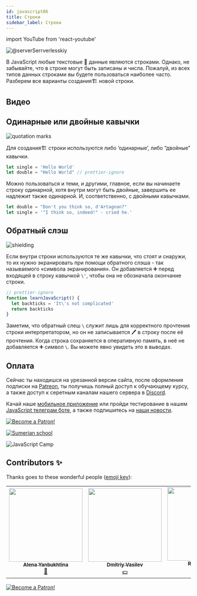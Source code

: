 ```yaml
---
id: javascript06
title: Строки
sidebar_label: Строки
---
```


import YouTube from 'react-youtube'

![@serverSerrverlesskiy](/img/javascript/headers/06.jpg)

В JavaScript любые текстовые 📜 данные являются строками. Однако, не забывайте, что в строке могут быть записаны и числа. Пожалуй, из всех типов данных строками вы будете пользоваться наиболее часто. Разберем все варианты создания🏗️ новой строки.

## Видео

<YouTube videoId="ocQTm9K2vdo" />

## Одинарные или двойные кавычки

![quotation marks](https://media.giphy.com/media/7cSTvZ4hI6ABZkcTwk/giphy.gif)

Для создания🏗️ строки используются либо ‘одинарные’, либо “двойные” кавычки.

```jsx
let single = 'Hello World'
let double = "Hello World" // prettier-ignore
```

Можно пользоваться и теми, и другими, главное, если вы начинаете строку одинарной, хотя внутри могут быть двойные, завершить ее надлежит также одинарной. И, соответственно, с двойными кавычками.

```jsx
let double = "Don't you think so, d'Artagnan?"
let single = '"I think so, indeed!" - cried he.'
```

## Обратный слэш

![shielding](https://media.giphy.com/media/3og0IPizf4zPR6VMt2/giphy.gif)

Если внутри строки используются те же кавычки, что стоят и снаружи, то их нужно экранировать при помощи обратного слэша - так называемого «символа экранирования». Он добавляется ➕ перед входящей в строку кавычкой `\'`, чтобы она не обозначала окончание строки.

```jsx live
// prettier-ignore
function learnJavaScript() {
  let backticks = 'It\'s not complicated'
  return backticks
}
```

Заметим, что обратный слеш `\` служит лишь для корректного прочтения строки интерпретатором, но он не записывается 🖊️ в строку после её прочтения. Когда строка сохраняется в оперативную память, в неё не добавляется ➕ символ `\`. Вы можете явно увидеть это в выводах.

## Оплата

Сейчас ты находишся на урезанной версии сайта, после оформления подписки на [Patreon](https://www.patreon.com/javascriptcamp), ты получишь полный доступ к обучающему курсу, а также доступ к серетным каналам нашего сервера в [Discord](https://discord.gg/6GDAfXn).  

Качай наше [мобильное приложение](http://onelink.to/njhc95) или пройди тестирование в нашем [JavaScript телеграм боте](https://t.me/javascriptcamp_bot), а также подпишитесь на [наши новости](https://t.me/javascriptapp).

[![Become a Patron!](/img/logo/patreon.jpg)](https://www.patreon.com/bePatron?u=31769291)


[![Sumerian school](/img/app.jpg)](http://onelink.to/njhc95)

![JavaScript Camp](/img/bandlink.png)

<!-- ## Обратные кавычки

![Dollar](https://media.giphy.com/media/26BoCwvDEWXnGlLyM/giphy.gif)

В написании строки можно обойтись и без обратного слэша, если использовать \`обратные\` кавычки.

Одинарные и двойные кавычки работают, по сути, одинаково, а если использовать обратные кавычки, то в такую строку мы сможем вставлять произвольные JavaScript выражения, обернув их в символ доллара с фигурными скобками `${…}` 👇 :

```jsx live
function learnJavaScript() {
  const sum = (a, b) => a + b // это функция, с ней мы познакомимся далее по курсу
  return `1 + 2 = ${sum(1, 2)}`
}
```

Еще одно преимущество обратных кавычек – они могут занимать более одной строки.

```jsx live
function learnJavaScript() {
  let guestList = `Guests:
    * John
    * Pete
    * Mary
   `
  return guestList
}
```

Многострочные строки также можно создавать🏗️ с помощью одинарных и двойных кавычек, используя так называемый «символ перевода строки», который записывается как `\n`. Все спецсимволы, в JavaScript, начинаются с обратного слеша `\` Правда проверить мы это можем в консоле браузера(`LIVE EDITOR` отображает не корректно).

```jsx
let guestList = 'Guests:\n * John\n * Pete\n * Mary'

guestList // список гостей, состоящий из нескольких строк
```

![console](/img/javascript/12.png)

## Строки неизменяемы

![Tree](https://media.giphy.com/media/YxlUxrYGw2w9y/giphy.gif)

Содержимое строки в JavaScript нельзя изменить. Нельзя взять символ посередине и заменить его. Как только строка создана🏗️ — она такая навсегда.
Можно создать🏗️ новую строку и записать её в ту же самую переменную вместо старой.

```jsx live
function learnJavaScript() {
  let str = 'Hi'
  str = 'P' + str[1] // заменяем строку
  return str
}
```

## Популярные методы строк

### Длина строки

![Length](https://media.giphy.com/media/Y1GK5MEiRa3OSVsxHK/giphy.gif)

Свойство `length` возвращает🔄 количество кодовых📟 значений в строке.

```jsx live
function learnJavaScript() {
  let str = 'My\n'.length
  return str
}
```

Обратите внимание, `\n` — это один спецсимвол, поэтому здесь всё правильно: длина строки 3.

### Доступ к символам

![Door](https://media.giphy.com/media/xUA7aLpVxPVEoEPXji/giphy.gif)

Существует два 2️⃣ способа добраться до конкретного символа в строке. В первом способе используется метод `charAt()`. Первый 1️⃣ символ занимает нулевую позицию:

```jsx live
function learnJavaScript() {
  let str = 'cat'.charAt(2)
  return str
}
```

Получить символ также можно с помощью квадратных скобок:

```jsx live
function learnJavaScript() {
  let str = 'cat'[2]
  return str
}
```

Квадратные скобки — современный способ получить символ, в то время как `charAt` существует в основном по историческим причинам.

### Изменение регистра символов

![Capital letter](https://media.giphy.com/media/3orifcBbnezczHmU8g/giphy.gif)

Чтобы преобразовать буквы строки в заглавные, используйте метод `toUpperCase()`.

```jsx live
function learnJavaScript() {
  let str = 'Interface'.toUpperCase()
  return str
}
```

в строчные `toLowerCase()`

```jsx live
function learnJavaScript() {
  let str = 'Interface'.toLowerCase()
  return str
}
```

### Конкатенaция(сцепление) строки

![Chain](https://media.giphy.com/media/l3q2EOu4nu1D8uJKU/giphy.gif)

Чтобы построить строку из существующих строк, используйте знак плюс `+` для объединения строк.

```jsx
let name = 'Mary '
let activity = 'drink tea'
let bio = 'Our guest ' + name + activity + '.'
bio // Our guest Mary drink tea.
``` -->

<!-- Теперь попробуйте построить строку сами.

```jsx live
function learnJavaScript() {
  let name = 'John'
  let age = '15'
  let country = 'USA'
  let enjoyment = 'trevel'
  let slogan = '"Don\'t worry, be happy!"'
  let bio =
    'My name is ' +
    name +
    '. I am ' +
    age +
    " years old. I'm from " +
    country +
    '. I like ' +
    enjoyment +
    ', and my slogan for life: ' +
    slogan +
    '.'
  bio
  return bio
}
```

И `+=` для присвоения с объединением.

```jsx live
function learnJavaScript() {
  let str = '123'
  str += 456
  return str
}
``` -->

<!-- Вот мы и познакомились с самым популярным типом данных в JavaScript и самыми часто используемыми методами к нему.

## Проблемы?

![Problem](https://media.giphy.com/media/xTiTnGeUsWOEwsGoG4/giphy.gif)

Пишите в [Discord](https://discord.gg/6GDAfXn) или телеграмм [чат](https://t.me/jscampapp), а также подписывайтесь на наши [новости](https://t.me/javascriptapp)

![JavaScript Camp](/img/bandlink.png)

## Вопросы:

![Question](https://media.giphy.com/media/l0HlRnAWXxn0MhKLK/giphy.gif)

Как в JavaScript не записываются строки \_\_\_?

1. в одинарных кавычках
2. в обратных слэшах
3. в обратных кавычках

Для чего в строке не используется обратный слэш?

1. Для экранирования
2. Для записи спецсимволов
3. Для окончания строки

Выберете «символ перевода строки»

1. `\n`
2. `\`
3. `\*`

Какую букву вернет `'sport'[3]`?

1. `o`
2. `r`
3. Ничего не вернет

Как изменить символ в строке JavaScript?

1. Изменить строку
2. Добраться до символа и заменить его
3. Создать новую строку и записать её в ту же самую переменную вместо старой

Какой метод используется, чтобы сделать буквы заглавными?

1. `toUpperCase()`
2. `toLowerCase()`
3. `toLowercase()`

Какой знак используется для объединения строк?

1. `=`
2. `+`
3. `+=`

Всякий раз, когда у вас есть открывающая \_\_\_\_, вам всегда нужно иметь закрывающую \_\_\_\_.

1. точка
2. кавычка
3. переменая

Строка состоит из одного или нескольких отдельных \_\_\_.

1. символов
2. аргументов
3. параметров

Для того чтобы понять, на сколько вы усвоили этот урок, пройдите тест в [мобильном приложении](http://onelink.to/njhc95) нашей школы по этой теме или в нашем [телеграм боте](https://t.me/javascriptcamp_bot).

![Sumerian school](/img/app.jpg)

## Сcылки:

1. [MDN web docs](https://developer.mozilla.org/ru/docs/Web/JavaScript/Data_structures)
2. [Код для подростков: прекрасное руководство по программированию для начинающих, том 1: Javascript - Jeremy Moritz ](https://www.amazon.com/Code-Teens-Beginners-Programming-Javascript-ebook/dp/B07FCTLVPC)
3. [JavaScript.ru](https://learn.javascript.ru/types) -->

## Contributors ✨

Thanks goes to these wonderful people ([emoji key](https://allcontributors.org/docs/en/emoji-key)):

<!-- ALL-CONTRIBUTORS-LIST:START - Do not remove or modify this section -->
<!-- prettier-ignore-start -->
<!-- markdownlint-disable -->
<table>
  <tr>
    <td align="center"><a href="https://github.com/Alena-Maitri"><img src="https://avatars1.githubusercontent.com/u/72432063?v=4?s=200" width="200px;" alt=""/><br /><sub><b>Alena Yanbukhtina</b></sub></a><br /><a href="https://github.com/gHashTag/react-native-village/commits?author=Alena-Maitri" title="Documentation">📖</a></td>
    <td align="center"><a href="https://fullstackserverless.github.io/"><img src="https://avatars0.githubusercontent.com/u/6774813?v=4?s=200" width="200px;" alt=""/><br /><sub><b>Dmitriy Vasilev</b></sub></a><br /><a href="#financial-gHashTag" title="Financial">💵</a></td>
    <td align="center"><a href="https://github.com/Resoner2005"><img src="https://avatars1.githubusercontent.com/u/75675814?v=4?s=200" width="200px;" alt=""/><br /><sub><b>Resoner2005</b></sub></a><br /><a href="https://github.com/gHashTag/react-native-village/issues?q=author%3AResoner2005" title="Bug reports">🐛 🎨 🖋</a></td>
  </tr>
  
</table>

<!-- markdownlint-restore -->
<!-- prettier-ignore-end -->

<!-- ALL-CONTRIBUTORS-LIST:END -->

<!-- [![Become a Patron!](/img/logo/patreon.jpg)](https://www.patreon.com/bePatron?u=31769291) -->
[![Become a Patron!](/img/logo/patreon.jpg)](https://www.patreon.com/bePatron?u=31769291)